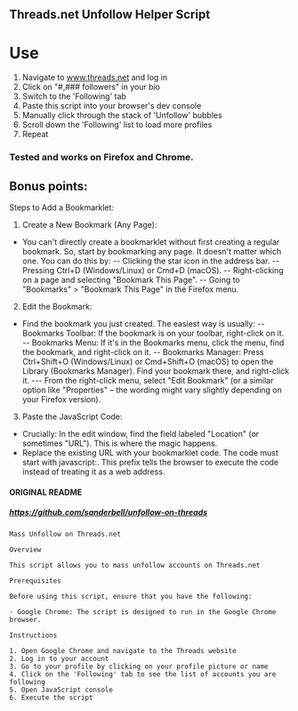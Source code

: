 ## Threads.net Unfollow Helper Script

# Use
1. Navigate to www.threads.net and log in
2. Click on "#,### followers" in your bio
3. Switch to the 'Following' tab
4. Paste this script into your browser's dev console
5. Manually click through the stack of 'Unfollow' bubbles
6. Scroll down the 'Following' list to load more profiles
7. Repeat

### Tested and works on Firefox and Chrome.

## Bonus points:

Steps to Add a Bookmarklet:

1. Create a New Bookmark (Any Page):
- You can't directly create a bookmarklet without first creating a regular bookmark. So, start by bookmarking any page. It doesn't matter which one. You can do this by:
-- Clicking the star icon in the address bar.
-- Pressing Ctrl+D (Windows/Linux) or Cmd+D (macOS).
-- Right-clicking on a page and selecting "Bookmark This Page".
-- Going to "Bookmarks" > "Bookmark This Page" in the Firefox menu.

2. Edit the Bookmark:
- Find the bookmark you just created. The easiest way is usually:
-- Bookmarks Toolbar: If the bookmark is on your toolbar, right-click on it.
-- Bookmarks Menu: If it's in the Bookmarks menu, click the menu, find the bookmark, and right-click on it.
-- Bookmarks Manager: Press Ctrl+Shift+O (Windows/Linux) or Cmd+Shift+O (macOS) to open the Library (Bookmarks Manager). Find your bookmark there, and right-click it.
--- From the right-click menu, select "Edit Bookmark" (or a similar option like "Properties" – the wording might vary slightly depending on your Firefox version).

3. Paste the JavaScript Code:
- Crucially: In the edit window, find the field labeled "Location" (or sometimes "URL"). This is where the magic happens.
- Replace the existing URL with your bookmarklet code. The code must start with javascript:. This prefix tells the browser to execute the code instead of treating it as a web address.

#### ORIGINAL README
##### https://github.com/sanderbell/unfollow-on-threads
```
Mass Unfollow on Threads.net

Overview

This script allows you to mass unfollow accounts on Threads.net 

Prerequisites

Before using this script, ensure that you have the following:

- Google Chrome: The script is designed to run in the Google Chrome browser.

Instructions

1. Open Google Chrome and navigate to the Threads website
2. Log in to your account
3. Go to your profile by clicking on your profile picture or name
4. Click on the 'Following' tab to see the list of accounts you are following
5. Open JavaScript console
6. Execute the script
```
